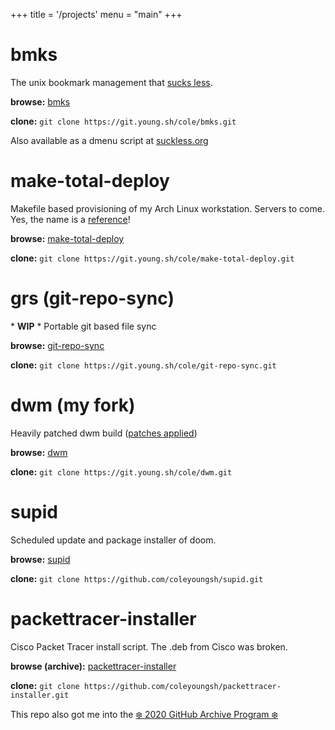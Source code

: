 +++
title = '/projects'
menu = "main"
+++

# bmks

The unix bookmark management that [sucks less](https://suckless.org/philosophy/).

**browse:** [bmks](https://git.young.sh/cole/bmks)

**clone:** `git clone https://git.young.sh/cole/bmks.git`

Also available as a dmenu script at [suckless.org](https://tools.suckless.org/dmenu/scripts/)

# make-total-deploy

Makefile based provisioning of my Arch Linux workstation. Servers to come. Yes, the name is a [reference](https://www.youtube.com/watch?v=spCmStMOiHE)!

**browse:** [make-total-deploy](https://git.young.sh/cole/make-total-deploy) 

**clone:** `git clone https://git.young.sh/cole/make-total-deploy.git`

# grs (git-repo-sync)

\* **WIP** \* Portable git based file sync

**browse:** [git-repo-sync](https://git.young.sh/cole/git-repo-sync)

**clone:** `git clone https://git.young.sh/cole/git-repo-sync.git`

# dwm (my fork)

Heavily patched dwm build ([patches applied](https://git.young.sh/cole/dwm/src/branch/main/patches))

**browse:** [dwm](https://git.young.sh/cole/dwm) 

**clone:** `git clone https://git.young.sh/cole/dwm.git`

# supid

Scheduled update and package installer of doom.

**browse:** [supid](https://github.com/coleyoungsh/supid)

**clone:** `git clone https://github.com/coleyoungsh/supid.git`

# packettracer-installer

Cisco Packet Tracer install script. The .deb from Cisco was broken.

**browse (archive):** [packettracer-installer](https://github.com/coleyoungsh/packettracer-installer) 

**clone:** `git clone https://github.com/coleyoungsh/packettracer-installer.git`

This repo also got me into the [❄️ 2020 GitHub Archive Program ❄️](https://archiveprogram.github.com/)
